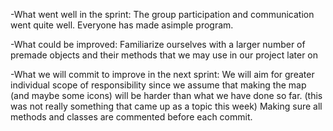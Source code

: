 
-What went well in the sprint:
The group participation and communication went quite well. Everyone has made asimple program.

-What could be improved:
Familiarize ourselves with a larger number of premade objects and their methods that we may use in our project later on 

-What we will commit to improve in the next sprint:
We will aim for greater individual scope of responsibility since we assume that
making the map (and maybe some icons) will be harder than what we have done so far.
(this was not really something that came up as a topic this week)
Making sure all methods and classes are commented before each commit.
